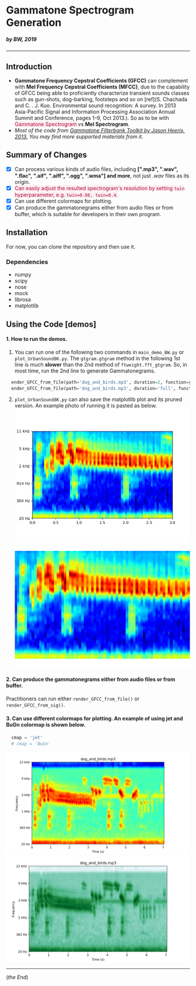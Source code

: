 # Gammatone Spectrogram Generation
##### by BW, 2019

---

## Introduction
- **Gammatone Frequency Cepstral Coefficients (GFCC)** can complement with **Mel Frequency Cepstral Coefficients (MFCC)**, due to the capability of GFCC being able to proficiently characterize transient sounds classes such as gun-shots, dog-barking, footsteps and so on [ref](S. Chachada and C. . J. Kuo. Environmental sound recognition: A survey. In 2013 Asia-Pacific Signal and Information Processing Association Annual Summit and Conference, pages 1–9, Oct 2013.). So as to be with <span style="color:#B40431;background-color:#FBEFF2"> Gammatone Spectrogram </span> vs **Mel Spectrogram**.
- *Most of the code from [Gammatone Filterbank Toolkit by Jason Heeris, 2013.](https://github.com/detly/gammatone) You may find more supported materials from it.*

## Summary of Changes
+ [x] Can process various kinds of audio files, including **[".mp3", ".wav", ".flac", ".aif", ".aiff", ".ogg", ".wma"] and more**, not just *.wav* files as its origin.
+ [x] <span style="color:#B40431;background-color:#FBEFF2">Can easily adjust the resulted spectrogram's resolution by setting `twin` hyperparameter, e.g. `twin=0.08, twin=0.4`.</span>
+ [x] Can use different colormaps for plotting.
+ [x] Can produce the gammatonegrams either from audio files or from buffer, which is suitable for developers in their own program.

Installation
------------

For now, you can clone the repository and then use it.

### Dependencies

 - numpy
 - scipy
 - nose
 - mock
 - librosa
 - matplotlib

Using the Code [demos]
--------------
#### 1. How to run the demos.
1. You can run one of the following two commands in `main_demo_BW.py` or `plot_UrbanSound8K.py`. The `gtgram.gtgram` method in the following 1st line is much **slower** than the 2nd method of `ftweight.fft_gtgram`. So, in most time, run the 2nd line to generate Gammatonegrams.
```python
  ender_GFCC_from_file(path='dog_and_birds.mp3', duration=2, function=gtgram.gtgram) #Process 2-second chunk.
  ender_GFCC_from_file(path='dog_and_birds.mp3', duration='full', function=fftweight.fft_gtgram)
```
2. `plot_UrbanSound8K.py` can also save the matplotlib plot and its pruned version. An example photo of running it is pasted as below.
![GFCC_result_fft](img/GFCC_result_fft.png)
![prune_GFCC_fft](img/prune_GFCC_fft.png)

#### 2. Can produce the gammatonegrams either from audio files or from buffer.
Practitioners can run either `render_GFCC_from_file()` or `render_GFCC_from_sig()`.

#### 3. Can use different colormaps for plotting. An example of using **jet** and **BuGn** colormap is shown below.
```python
  cmap = 'jet'  
  # cmap = 'BuGn'
```
![Gammatone spectrogram of Dog_and_Birds in colormap of jet](img/dog_and_birds_Jet_cmap.png)
![Gammatone spectrogram of Dog_and_Birds in colormap of BuGn](img/dog_and_birds_BuGn_cmap.png)

---
(_the End_)
